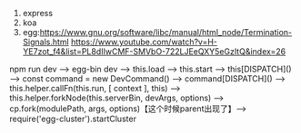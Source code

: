1. express
2. koa
3. egg:https://www.gnu.org/software/libc/manual/html_node/Termination-Signals.html
       https://www.youtube.com/watch?v=H-YE7zot_f4&list=PL8dIIwCMF-SMVbO-722LJEeQXY5eGzItQ&index=26
       
       
       
npm run dev --> egg-bin dev --> this.load --> this.start --> this\[DISPATCH\]() --> const command = new DevCommand() --> command\[DISPATCH\]() --> this.helper.callFn(this.run, \[ context \], this) --> this.helper.forkNode(this.serverBin, devArgs, options) --> cp.fork(modulePath, args, options)【这个时候parent出现了】--> require('egg-cluster').startCluster 
